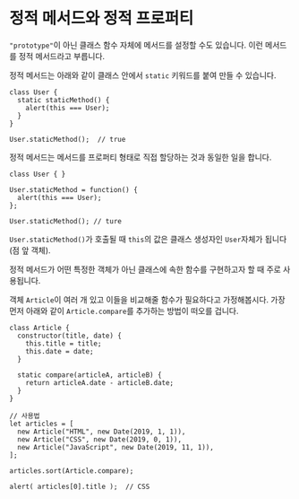 # 정적 메서드와 정적 프로퍼티

`"prototype"`이 아닌 클래스 함수 자체에 메서드를 설정할 수도 있습니다. 이런 메서드를 정적 메서드라고 부릅니다.   
   
정적 메서드는 아래와 같이 클래스 안에서 `static` 키워드를 붙여 만들 수 있습니다.

```
class User {
  static staticMethod() {
    alert(this === User);
  }
}

User.staticMethod();  // true
```
정적 메서드는 메서드를 프로퍼티 형태로 직접 할당하는 것과 동일한 일을 합니다.
```
class User { }

User.staticMethod = function() {
  alert(this === User);
};

User.staticMethod(); // ture
```
`User.staticMethod()`가 호출될 때 `this`의 값은 클래스 생성자인 `User`자체가 됩니다(점 앞 객체).   
   
정적 메서드가 어떤 특정한 객체가 아닌 클래스에 속한 함수를 구현하고자 할 때 주로 사용됩니다.   
   
객체 `Article`이 여러 개 있고 이들을 비교해줄 함수가 필요하다고 가정해봅시다. 가장 먼저 아래와 같이 `Article.compare`를 추가하는 방법이 떠오를 겁니다.

```
class Article {
  constructor(title, date) {
    this.title = title;
    this.date = date;
  }

  static compare(articleA, articleB) {
    return articleA.date - articleB.date;
  }
}

// 사용법
let articles = [
  new Article("HTML", new Date(2019, 1, 1)),
  new Article("CSS", new Date(2019, 0, 1)),
  new Article("JavaScript", new Date(2019, 11, 1)),
];

articles.sort(Article.compare);

alert( articles[0].title );  // CSS
```
